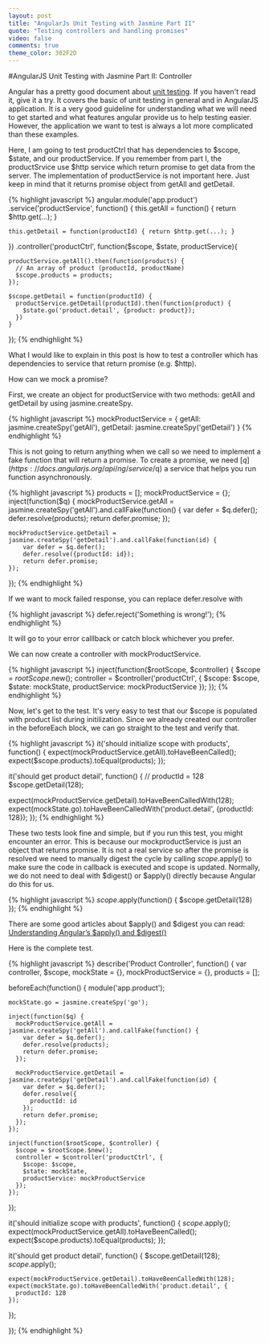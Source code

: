 ```yaml
---
layout: post
title: "AngularJs Unit Testing with Jasmine Part II"
quote: "Testing controllers and handling promises"
video: false
comments: true
theme_color: 302F2D
---
```


#AngularJS Unit Testing with Jasmine Part II: Controller

Angular has a pretty good document about [unit testing](https://docs.angularjs.org/guide/unit-testing). If you haven't read it, give it a try. It covers the basic of unit testing in general and in AngularJS application. It is a very good guideline for understanding what we will need to get started and what features angular provide us to help testing easier. However, the application we want to test is always a lot more complicated than these examples.

Here, I am going to test productCtrl that has dependencies to $scope, $state, and our productService. If you remember from part I, the productSrvice use $http service which return promise to get data from the server. The implementation of productService is not important here. Just keep in mind that it returns promise object from getAll and getDetail.

{% highlight javascript %}
angular.module('app.product')
  .service('productService', function() {
    this.getAll = function() { return $http.get(...); }

    this.getDetail = function(productId) { return $http.get(...); }
  })
  .controller('productCtrl', function($scope, $state, productService){

    productService.getAll().then(function(products) {
      // An array of product (productId, productName)
      $scope.products = products;
    });

    $scope.getDetail = function(productId) {
      productService.getDetail(productId).then(function(product) {
        $state.go('product.detail', {product: product});
      })
    }
  });
{% endhighlight %}


What I would like to explain in this post is how to test a controller which has dependencies to service that return promise (e.g. $http).

How can we mock a promise?

First, we create an object for productService with two methods: getAll and getDetail by using jasmine.createSpy.

{% highlight javascript %}
mockProductService = {
    getAll: jasmine.createSpy('getAll'),
    getDetail: jasmine.createSpy('getDetail')
}
{% endhighlight %}

This is not going to return anything when we call so we need to implement a fake function that will return a promise. To create a promise, we need [$q](https://docs.angularjs.org/api/ng/service/$q) a service that helps you run function asynchronously.

{% highlight javascript %}
products = [];
mockProductService = {};
inject(function($q) {
    mockProductService.getAll = jasmine.createSpy('getAll').and.callFake(function() {
        var defer = $q.defer();
        defer.resolve(products);
        return defer.promise;
    });
    
    mockProductService.getDetail = jasmine.createSpy('getDetail').and.callFake(function(id) {
        var defer = $q.defer();
        defer.resolve({productId: id});
        return defer.promise;
    });
});
{% endhighlight %}

If we want to mock failed response, you can replace defer.resolve with

{% highlight javascript %}
defer.reject('Something is wrong!');
{% endhighlight %}

It will go to your error calllback or catch block whichever you prefer.

We can now create a controller with mockProductService.

{% highlight javascript %}
inject(function($rootScope, $controller) {
    $scope = $rootScope.$new();
    controller = $controller('productCtrl', {
      $scope: $scope,
      $state: mockState,
      productService: mockProductService
    });
});
{% endhighlight %}

Now, let's get to the test. It's very easy to test that our $scope is populated with product list during initilization. Since we already created our controller in the beforeEach block, we can go straight to the test and verify that.

{% highlight javascript %}
it('should initialize scope with products', function() {
  expect(mockProductService.getAll).toHaveBeenCalled();
  expect($scope.products).toEqual(products);
});

it('should get product detail', function() {
  // productId = 128
  $scope.getDetail(128);

  expect(mockProductService.getDetail).toHaveBeenCalledWith(128);
  expect(mockState.go).toHaveBeenCalledWith('product.detail', {productId: 128});
});
{% endhighlight %}


These two tests look fine and simple, but if you run this test, you might encounter an error. This is because our mockproductService is just an object that returns promise. It is not a real service so after the promise is resolved we need to manually digest the cycle by calling $scope.$apply() to make sure the code in callback is executed and scope is updated. Normally, we do not need to deal with $digest() or $apply() directly because Angular do this for us.

{% highlight javascript %}
$scope.$apply(function() {
    $scope.getDetail(128)
});
{% endhighlight %}


There are some good articles about $apply() and $digest you can read: [Understanding Angular’s $apply() and $digest()](http://www.sitepoint.com/understanding-angulars-apply-digest/)

Here is the complete test.

{% highlight javascript %}
describe('Product Controller', function() {
  var controller,
    $scope,
    mockState = {},
    mockProductService = {},
    products = [];

  beforeEach(function() {
    module('app.product');

    mockState.go = jasmine.createSpy('go');

    inject(function($q) {
      mockProductService.getAll = jasmine.createSpy('getAll').and.callFake(function() {
        var defer = $q.defer();
        defer.resolve(products);
        return defer.promise;
      });

      mockProductService.getDetail = jasmine.createSpy('getDetail').and.callFake(function(id) {
        var defer = $q.defer();
        defer.resolve({
          productId: id
        });
        return defer.promise;
      });
    });

    inject(function($rootScope, $controller) {
      $scope = $rootScope.$new();
      controller = $controller('productCtrl', {
        $scope: $scope,
        $state: mockState,
        productService: mockProductService
      });
    });

  });

  it('should initialize scope with products', function() {
    $scope.$apply();
    expect(mockProductService.getAll).toHaveBeenCalled();
    expect($scope.products).toEqual(products);
  });

  it('should get product detail', function() {
    $scope.getDetail(128);
    $scope.$apply();

    expect(mockProductService.getDetail).toHaveBeenCalledWith(128);
    expect(mockState.go).toHaveBeenCalledWith('product.detail', {
      productId: 128
    });
  });

});
{% endhighlight %}

